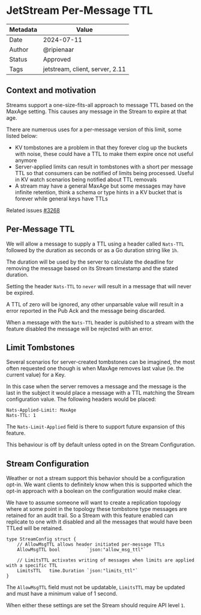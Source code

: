 # JetStream Per-Message TTL

| Metadata | Value                           |
|----------|---------------------------------|
| Date     | 2024-07-11                      |
| Author   | @ripienaar                      |
| Status   | Approved                        |
| Tags     | jetstream, client, server, 2.11 |

## Context and motivation

Streams support a one-size-fits-all approach to message TTL based on the MaxAge setting. This causes any message in the 
Stream to expire at that age.

There are numerous uses for a per-message version of this limit, some listed below:

 * KV tombstones are a problem in that they forever clog up the buckets with noise, these could have a TTL to make them expire once not useful anymore
 * Server-applied limits can result in tombstones with a short per message TTL so that consumers can be notified of limits being processed. Useful in KV watch scenarios being notified about TTL removals
 * A stream may have a general MaxAge but some messages may have infinite retention, think a schema or type hints in a KV bucket that is forever while general keys have TTLs

Related issues [#3268](https://github.com/nats-io/nats-server/issues/3268)

## Per-Message TTL

We will allow a message to supply a TTL using a header called `Nats-TTL` followed by the duration as seconds or as a Go duration string like `1h`.

The duration will be used by the server to calculate the deadline for removing the message based on its Stream 
timestamp and the stated duration.

Setting the header `Nats-TTL` to `never` will result in a message that will never be expired.

A TTL of zero will be ignored, any other unparsable value will result in a error reported in the Pub Ack and the message
being discarded.

When a message with the `Nats-TTL` header is published to a stream with the feature disabled the message will be rejected with an error.

## Limit Tombstones

Several scenarios for server-created tombstones can be imagined, the most often requested one though is when MaxAge
removes last value (ie. the current value) for a Key.

In this case when the server removes a message and the message is the last in the subject it would place a message 
with a TTL matching the Stream configuration value.  The following headers would be placed:

```
Nats-Applied-Limit: MaxAge
Nats-TTL: 1
```

The `Nats-Limit-Applied` field is there to support future expansion of this feature.

This behaviour is off by default unless opted in on the Stream Configuration.

## Stream Configuration

Weather or not a stream support this behavior should be a configuration opt-in. We want clients to definitely know 
when this is supported which the opt-in approach with a boolean on the configuration would make clear.

We have to assume someone will want to create a replication topology where at some point in the topology these tombstone
type messages are retained for an audit trail. So a Stream with this feature enabled can replicate to one with it 
disabled and all the messages that would have been TTLed will be retained.

```golang
type StreamConfig struct {
	// AllowMsgTTL allows header initiated per-message TTLs
	AllowMsgTTL bool          `json:"allow_msg_ttl"`

	// LimitsTTL activates writing of messages when limits are applied with a specific TTL
	LimitsTTL   time.Duration `json:"limits_ttl"`
}
```

The `AllowMsgTTL` field must not be updatable, `LimitsTTL` may be updated and must have a minimum value of 1 second.

When either these settings are set the Stream should require API level `1`.
